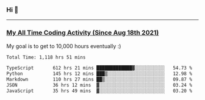 ### Hi 🙂

---

### <a href="https://wakatime.com/@Eroxl">My All Time Coding Activity (Since Aug 18th 2021)</a>
My goal is to get to 10,000 hours eventually :)
<!--START_SECTION:waka-->

```txt
Total Time: 1,118 hrs 51 mins

TypeScript       612 hrs 21 mins █████████████▓░░░░░░░░░░░   54.73 %
Python           145 hrs 12 mins ███▒░░░░░░░░░░░░░░░░░░░░░   12.98 %
Markdown         110 hrs 27 mins ██▒░░░░░░░░░░░░░░░░░░░░░░   09.87 %
JSON             36 hrs 12 mins  ▓░░░░░░░░░░░░░░░░░░░░░░░░   03.24 %
JavaScript       35 hrs 49 mins  ▓░░░░░░░░░░░░░░░░░░░░░░░░   03.20 %
```

<!--END_SECTION:waka-->
